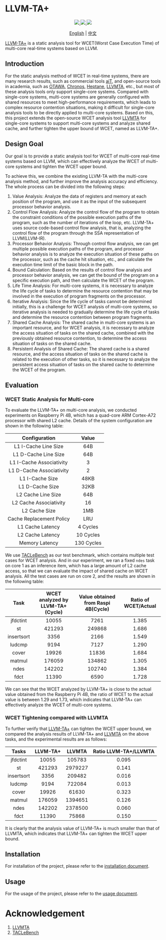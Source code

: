 # LLVM-TA+

<!-- # SWARM is a WCET Analyzer for Real-time Multicore
# TRACE is a Real-time Analyzer for Core Execution
# MACAW is A Core Analyzer for WCET
# SSWAT is a Strengthened WCET Analysis Tool for Multi-core Systems
# META is a worst case Execution Time Analysis tool
MWCETA -->
<p align="center">
    <a href="https://github.com/RTS-SYSU" rel="nofollow">
        <img src="https://img.shields.io/badge/RTS-SYSU-brightgreen.svg">
    </a>
    <a href="https://github.com/RTS-SYSU/llvmta" rel="nofollow">
        <img src="https://img.shields.io/badge/LLVM-TA+-blue.svg">
    </a>
    <a href="https://github.com/RTS-SYSU/llvmta" rel="nofollow">
        <img src="https://img.shields.io/badge/Multi_Core-WCET_Analysis-yellowgreen.svg">
    </a>
</p>

<p align="center">
    <a href="README.md">English</a> | <a href="README_zh.md">中文</a>
</p>

[LLVM-TA+](https://github.com/RTS-SYSU/llvmta) is a static analysis tool for WCET(Worst Case Execution Time) of multi-core real-time systems based on LLVM.

## Introduction

For the static analysis method of WCET in real-time systems, there are many research results, such as commercial tools [aiT](https://www.absint.com/ait/index.htm), and open-source tools in academia, such as [OTAWA](https://www.tracesgroup.net/otawa/), [Chronos](https://www.comp.nus.edu.sg/~rpembed/chronos/), [Heptane](https://team.inria.fr/pacap/software/heptane/), [LLVMTA](https://gitlab.cs.uni-saarland.de/reineke/llvmta), etc., but most of these analysis tools only support single-core systems. Compared with single-core systems, multi-core systems are generally configured with shared resources to meet high-performance requirements, which leads to complex resource contention situations, making it difficult for single-core analysis tools to be directly applied to multi-core systems. Based on this, this project extends the open-source WCET analysis tool [LLVMTA](https://gitlab.cs.uni-saarland.de/reineke/llvmta) for single-core systems to support multi-core systems and analyze shared cache, and further tighten the upper bound of WCET, named as LLVM-TA+.

## Design Goal

Our goal is to provide a static analysis tool for WCET of multi-core real-time systems based on LLVM, which can effectively analyze the WCET of multi-core systems and tighten the WCET upper bound.

To achieve this, we combine the existing LLVM-TA with the multi-core analysis method, and further improve the analysis accuracy and efficiency. The whole process can be divided into the following steps:

1. Value Analysis: Analyze the data of registers and memory at each position of the program, and use it as the input of the subsequent processor behavior analysis.
2. Control Flow Analysis: Analyze the control flow of the program to obtain the constraint conditions of the possible execution paths of the program, such as the number of iterations of the loop, etc. LLVM-TA+ uses source code-based control flow analysis, that is, analyzing the control flow of the program through the SSA representation of LLVM(LLVM-IR).
3. Processor Behavior Analysis: Through control flow analysis, we can get multiple possible execution paths of the program, and processor behavior analysis is to analyze the execution situation of these paths on the processor, such as the cache hit situation, etc., and calculate the execution time limit of the basic block in the path.
4. Bound Calculation: Based on the results of control flow analysis and processor behavior analysis, we can get the bound of the program on a specific execution path, and then calculate the WCET of the program.
5. Life Time Analysis: For multi-core systems, it is necessary to analyze the life cycle of tasks to determine the resource contention that may be involved in the execution of program fragments on the processor.
6. Iterative Analysis: Since the life cycle of tasks cannot be determined initially, this is a challenge for WCET analysis of multi-core systems, so iterative analysis is needed to gradually determine the life cycle of tasks and determine the resource contention between program fragments.
7. Shared Cache Analysis: The shared cache in multi-core systems is an important resource, and for WCET analysis, it is necessary to analyze the access situation of tasks on the shared cache, combined with the previously obtained resource contention, to determine the access situation of tasks on the shared cache.
8. Persistent Analysis of Shared Cache: The shared cache is a shared resource, and the access situation of tasks on the shared cache is related to the execution of other tasks, so it is necessary to analyze the persistent access situation of tasks on the shared cache to determine the WCET of the program.

## Evaluation

### WCET Static Analysis for Multi-core

To evaluate the LLVM-TA+ on multi-core analysis, we conducted experiments on Raspberry Pi 4B, which has a quad-core ARM Cortex-A72 processor with shared L2 cache. Details of the system configuration are shown in the following table:

<table align="center">
<thead>
<tr>
<th align="center">Configuration</th>
<th align="center">Value</th>
</tr>
</thead>
<tbody>
<tr>
<td align="center">L1 I-Cache Line Size</td>
<td align="center">64B</td>
</tr>
<tr>
<td align="center">L1 D-Cache Line Size</td>
<td align="center">64B</td>
</tr>
<tr>
<td align="center">L1 I-Cache Associativity</td>
<td align="center">3</td>
</tr>
<tr>
<td align="center">L1 D-Cache Associativity</td>
<td align="center">2</td>
</tr>
<tr>
<td align="center">L1 I-Cache Size</td>
<td align="center">48KB</td>
</tr>
<tr>
<td align="center">L1 D-Cache Size</td>
<td align="center">32KB</td>
</tr>
<tr>
<td align="center">L2 Cache Line Size</td>
<td align="center">64B</td>
</tr>
<tr>
<td align="center">L2 Cache Associativity</td>
<td align="center">16</td>
</tr>
<tr>
<td align="center">L2 Cache Size</td>
<td align="center">1MB</td>
</tr>
<tr>
<td align="center">Cache Replacement Policy</td>
<td align="center">LRU</td>
</tr>
<tr>
<td align="center">L1 Cache Latency</td>
<td align="center">4 Cycles</td>
</tr>
<tr>
<td align="center">L2 Cache Latency</td>
<td align="center">10 Cycles</td>
</tr>
<tr>
<td align="center">Memory Latency</td>
<td align="center">130 Cycles</td>
</tr>
</tbody>
</table>

We use [TACLeBench](https://github.com/tacle/tacle-bench) as our test benchmark, which contains multiple test cases for WCET analysis. And in our experiment, we ran a fixed `ndes` task on core 1 as an inference item, which has a large amount of L2 cache access, so that we can evaluate the impact of shared cache on WCET analysis. All the test cases are run on core 2, and the results are shown in the following table:

<table align="center">
<thead>
<tr>
<th align="center">Task</th>
<th align="center">WCET analyzed by LLVM-TA+(Cycle)</th>
<th align="center">Value obtained from Raspi 4B(Cycle)</th>
<th align="center">Ratio of WCET/Actual</th>
</tr>
</thead>
<tbody>
<tr>
<td align="center">jfdctint</td>
<td align="center">10055</td>
<td align="center">7261</td>
<td align="center">1.385</td>
</tr>
<tr>
<td align="center">st</td>
<td align="center">421293</td>
<td align="center">249868</td>
<td align="center">1.686</td>
</tr>
<tr>
<td align="center">insertsort</td>
<td align="center">3356</td>
<td align="center">2166</td>
<td align="center">1.549</td>
</tr>
<tr>
<td align="center">ludcmp</td>
<td align="center">9194</td>
<td align="center">7127</td>
<td align="center">1.290</td>
</tr>
<tr>
<td align="center">cover</td>
<td align="center">19926</td>
<td align="center">11836</td>
<td align="center">1.684</td>
</tr>
<tr>
<td align="center">matmul</td>
<td align="center">176059</td>
<td align="center">134862</td>
<td align="center">1.305</td>
</tr>
<tr>
<td align="center">ndes</td>
<td align="center">142202</td>
<td align="center">102740</td>
<td align="center">1.384</td>
</tr>
<tr>
<td align="center">fdct</td>
<td align="center">11390</td>
<td align="center">6590</td>
<td align="center">1.728</td>
</tr>
</tbody>
</table>

We can see that the WCET analyzed by LLVM-TA+ is close to the actual value obtained from the Raspberry Pi 4B, the ratio of WCET to the actual value is between 1.29 and 1.73, which indicates that LLVM-TA+ can effectively analyze the WCET of multi-core systems.

### WCET Tightening compared with LLVMTA

To further verify that [LLVM-TA+](https://github.com/RTS-SYSU/llvmta) can tighten the WCET upper bound, we compared the analysis results of LLVM-TA+ and [LLVMTA](https://gitlab.cs.uni-saarland.de/reineke/llvmta) on the above tasks, and the experimental results are as follows:

<table align="center">
<thead>
<tr>
<th align="center">Tasks</th>
<th align="center">LLVM-TA+</th>
<th align="center">LLVMTA</th>
<th align="center">Ratio LLVM-TA+/LLVMTA</th>
</tr>
</thead>
<tbody>
<tr>
<td align="center">jfdctint</td>
<td align="center">10055</td>
<td align="center">105783</td>
<td align="center">0.095</td>
</tr>
<tr>
<td align="center">st</td>
<td align="center">421293</td>
<td align="center">2979227</td>
<td align="center">0.141</td>
</tr>
<tr>
<td align="center">insertsort</td>
<td align="center">3356</td>
<td align="center">209482</td>
<td align="center">0.016</td>
</tr>
<tr>
<td align="center">ludcmp</td>
<td align="center">9194</td>
<td align="center">722084</td>
<td align="center">0.013</td>
</tr>
<tr>
<td align="center">cover</td>
<td align="center">19926</td>
<td align="center">61630</td>
<td align="center">0.323</td>
</tr>
<tr>
<td align="center">matmul</td>
<td align="center">176059</td>
<td align="center">1394651</td>
<td align="center">0.126</td>
</tr>
<tr>
<td align="center">ndes</td>
<td align="center">142202</td>
<td align="center">2378500</td>
<td align="center">0.060</td>
</tr>
<tr>
<td align="center">fdct</td>
<td align="center">11390</td>
<td align="center">75868</td>
<td align="center">0.150</td>
</tr>
</tbody>
</table>

It is clearly that the analysis value of LLVM-TA+ is much smaller than that of LLVMTA, which indicates that LLVM-TA+ can tighten the WCET upper bound.

## Installation

For installation of the project, please refer to the [installation document](docs/INSTALL.md).

## Usage

For the usage of the project, please refer to the [usage document](docs/USAGE.md).

# Acknowledgement

1. [LLVMTA](https://gitlab.cs.uni-saarland.de/reineke/llvmta)
2. [TACLeBench](https://github.com/tacle/tacle-bench)